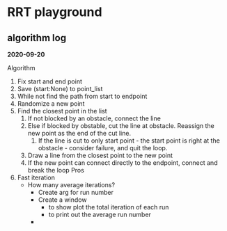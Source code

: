 # **RRT playground**

## **algorithm log**
**2020-09-20**

Algorithm
1. Fix start and end point
2. Save (start:None) to point_list
3. While not find the path from start to endpoint
4. Randomize a new point
5. Find the closest point in the list
    1. If not blocked by an obstacle, connect the line
    2. Else if blocked by obstable, cut the line at obstacle. Reassign the new point as the end of the cut line.
        1. If the line is cut to only start point - the start point is right at the obstacle - consider failure, and quit the loop.
    3. Draw a line from the closest point to the new point
    4. If the new point can connect directly to the endpoint, connect and break the loop
Pros
1. Fast iteration 
   - How many average iterations?
     - Create arg for run number
     - Create a window 
       - to show plot the total iteration of each run
       - to print out the average run number 
     - 